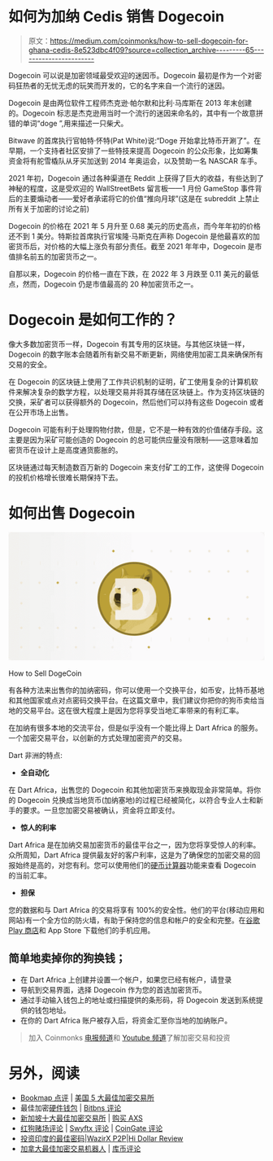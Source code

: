# 如何为加纳 Cedis 销售 Dogecoin

> 原文：<https://medium.com/coinmonks/how-to-sell-dogecoin-for-ghana-cedis-8e523dbc4f09?source=collection_archive---------65----------------------->

Dogecoin 可以说是加密领域最受欢迎的迷因币。Dogecoin 最初是作为一个对密码狂热者的无忧无虑的玩笑而开发的，它的名字来自一个流行的迷因。

Dogecoin 是由两位软件工程师杰克逊·帕尔默和比利·马库斯在 2013 年末创建的。Dogecoin 标志是杰克逊用当时一个流行的迷因来命名的，其中有一个故意拼错的单词“doge ”,用来描述一只柴犬。

Bitwave 的首席执行官帕特·怀特(Pat White)说:“Doge 开始拿比特币开涮了”。在早期，一个支持者社区安排了一些特技来提高 Dogecoin 的公众形象，比如筹集资金将有舵雪橇队从牙买加送到 2014 年奥运会，以及赞助一名 NASCAR 车手。

2021 年初，Dogecoin 通过各种渠道在 Reddit 上获得了巨大的收益，有些达到了神秘的程度，这是受欢迎的 WallStreetBets 留言板——1 月份 GameStop 事件背后的主要煽动者——爱好者承诺将它的价值“推向月球”(这是在 subreddit 上禁止所有关于加密的讨论之前)

Dogecoin 的价格在 2021 年 5 月升至 0.68 美元的历史高点，而今年年初的价格还不到 1 美分。特斯拉首席执行官埃隆·马斯克在声称 Dogecoin 是他最喜欢的加密货币后，对价格的大幅上涨负有部分责任。截至 2021 年年中，Dogecoin 是市值排名前五的加密货币之一。

自那以来，Dogecoin 的价格一直在下跌，在 2022 年 3 月跌至 0.11 美元的最低点，然而，Dogecoin 仍是市值最高的 20 种加密货币之一。

# Dogecoin 是如何工作的？

像大多数加密货币一样，Dogecoin 有其专用的区块链。与其他区块链一样，Dogecoin 的数字账本会随着所有新交易不断更新，网络使用加密工具来确保所有交易的安全。

在 Dogecoin 的区块链上使用了工作共识机制的证明，矿工使用复杂的计算机软件来解决复杂的数学方程，以处理交易并将其存储在区块链上。作为支持区块链的交换，采矿者可以获得额外的 Dogecoin，然后他们可以持有这些 Dogecoin 或者在公开市场上出售。

Dogecoin 可能有利于处理购物付款，但是，它不是一种有效的价值储存手段。这主要是因为采矿可能创造的 Dogecoin 的总可能供应量没有限制——这意味着加密货币在设计上是高度通货膨胀的。

区块链通过每天制造数百万新的 Dogecoin 来支付矿工的工作，这使得 Dogecoin 的投机价格增长很难长期保持下去。

# **如何出售 Dogecoin**

![](img/fd41b531d9cc8f3c69563fd495ab12e0.png)

How to Sell DogeCoin

有各种方法来出售你的加纳密码，你可以使用一个交换平台，如币安，比特币基地和其他国家或点对点密码交换平台。在这篇文章中，我们建议你把你的狗币卖给当地的交易平台。这在很大程度上是因为您将享受当地汇率带来的有利汇率。

在加纳有很多本地的交流平台，但是似乎没有一个能比得上 Dart Africa 的服务。一个加密交易平台，以创新的方式处理加密资产的交易。

Dart 非洲的特点:

*   **全自动化**

在 Dart Africa，出售您的 Dogecoin 和其他加密货币来换取现金非常简单。将你的 Dogecoin 兑换成当地货币(加纳塞地)的过程已经被简化，以符合专业人士和新手的要求。一旦您加密交易被确认，资金将立即支付。

*   **惊人的利率**

Dart Africa 是在加纳交易加密货币的最佳平台之一，因为您将享受惊人的利率。众所周知，Dart Africa 提供最友好的客户利率，这是为了确保您的加密交易的回报始终是高的，对您有利。您可以使用他们的[硬币计算器](https://dartafrica.io/coincalculator)功能来查看 Dogecoin 的当前汇率。

*   **担保**

您的数据和与 Dart Africa 的交易将享有 100%的安全性。他们的平台(移动应用和网站)有一个全方位的防火墙，有助于保持您的信息和帐户的安全和完整。在[谷歌 Play 商店](https://play.google.com/store/apps/details?id=com.dartafrica)和 App Store 下载他们的手机应用。

## 简单地卖掉你的狗换钱；

*   在 Dart Africa 上创建并设置一个帐户，如果您已经有帐户，请登录
*   导航到交易界面，选择 Dogecoin 作为您的首选加密货币。
*   通过手动输入钱包上的地址或扫描提供的条形码，将 Dogecoin 发送到系统提供的钱包地址。
*   在你的 Dart Africa 账户被存入后，将资金汇至你当地的加纳账户。

> 加入 Coinmonks [电报频道](https://t.me/coincodecap)和 [Youtube 频道](https://www.youtube.com/c/coinmonks/videos)了解加密交易和投资

# 另外，阅读

*   [Bookmap 点评](https://coincodecap.com/bookmap-review-2021-best-trading-software) | [美国 5 大最佳加密交易所](https://coincodecap.com/crypto-exchange-usa)
*   最佳加密[硬件钱包](/coinmonks/hardware-wallets-dfa1211730c6) | [Bitbns 评论](/coinmonks/bitbns-review-38256a07e161)
*   [新加坡十大最佳加密交易所](https://coincodecap.com/crypto-exchange-in-singapore) | [购买 AXS](https://coincodecap.com/buy-axs-token)
*   [红狗赌场评论](https://coincodecap.com/red-dog-casino-review) | [Swyftx 评论](https://coincodecap.com/swyftx-review) | [CoinGate 评论](https://coincodecap.com/coingate-review)
*   [投资印度的最佳密码](https://coincodecap.com/best-crypto-to-invest-in-india-in-2021)|[WazirX P2P](https://coincodecap.com/wazirx-p2p)|[Hi Dollar Review](https://coincodecap.com/hi-dollar-review)
*   [加拿大最佳加密交易机器人](https://coincodecap.com/5-best-crypto-trading-bots-in-canada) | [库币评论](https://coincodecap.com/kucoin-review)